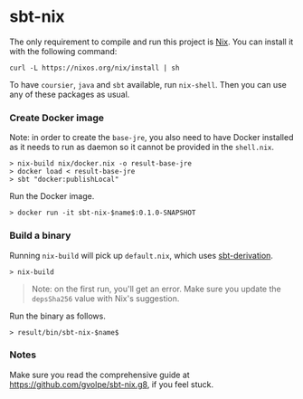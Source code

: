 # sbt-nix

The only requirement to compile and run this project is [Nix](https://nixos.org/download.html). You can install it with the following command:

```shell
curl -L https://nixos.org/nix/install | sh
```

To have `coursier`, `java` and `sbt` available, run `nix-shell`. Then you can use any of these packages as usual.

### Create Docker image

Note: in order to create the `base-jre`, you also need to have Docker installed as it needs to run as daemon so it cannot be provided in the `shell.nix`.

```shell
> nix-build nix/docker.nix -o result-base-jre
> docker load < result-base-jre
> sbt "docker:publishLocal"
```

Run the Docker image.

```shell
> docker run -it sbt-nix-$name$:0.1.0-SNAPSHOT
```

### Build a binary

Running `nix-build` will pick up `default.nix`, which uses [sbt-derivation](https://github.com/zaninime/sbt-derivation).

```shell
> nix-build
```

> Note: on the first run, you'll get an error. Make sure you update the `depsSha256` value with Nix's suggestion.

Run the binary as follows.

```shell
> result/bin/sbt-nix-$name$
```

### Notes

Make sure you read the comprehensive guide at https://github.com/gvolpe/sbt-nix.g8, if you feel stuck.
